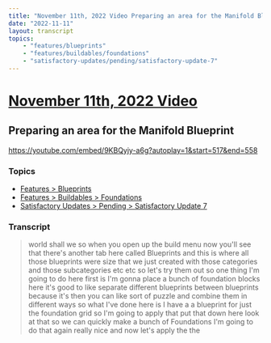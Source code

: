 ```yaml
---
title: "November 11th, 2022 Video Preparing an area for the Manifold Blueprint"
date: "2022-11-11"
layout: transcript
topics:
    - "features/blueprints"
    - "features/buildables/foundations"
    - "satisfactory-updates/pending/satisfactory-update-7"
---
```

# [November 11th, 2022 Video](../2022-11-11.md)
## Preparing an area for the Manifold Blueprint
https://youtube.com/embed/9KBQyjy-a6g?autoplay=1&start=517&end=558

### Topics
* [Features > Blueprints](../topics/features/blueprints.md)
* [Features > Buildables > Foundations](../topics/features/buildables/foundations.md)
* [Satisfactory Updates > Pending > Satisfactory Update 7](../topics/satisfactory-updates/pending/satisfactory-update-7.md)

### Transcript

> world shall we so when you open up the build menu now you'll see that there's another tab here called Blueprints and this is where all those blueprints were size that we just created with those categories and those subcategories etc etc so let's try them out so one thing I'm going to do here first is I'm gonna place a bunch of foundation blocks here it's good to like separate different blueprints between blueprints because it's then you can like sort of puzzle and combine them in different ways so what I've done here is I have a a blueprint for just the foundation grid so I'm going to apply that put that down here look at that so we can quickly make a bunch of Foundations I'm going to do that again really nice and now let's apply the the
